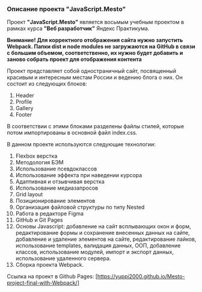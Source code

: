 ### Описание проекта "JavaScript.Mesto"

Проект **"JavaScript.Mesto"** является восьмым учебным проектом в рамках курса
**"Веб разработчик"** Яндекс Практикума.

**Внимание! Для корректного отображения сайта нужно запустить Webpack. Папки dist и node modules не загружаются на GitHub в связи с большим объемом, соответственно, их нужно будет добавить и заново собрать проект для отображения контента**

Проект представляет собой одностраничный сайт, посвященный красивым и интересным местам России и ведению блога о них. Он состоит из следующих блоков:
1. Header
2. Profile
3. Gallery
4. Footer

В соответствии с этими блоками разделены файлы стилей, которые потом импортированы в основной файл index.css.

В данном проекте используются следующие технологии:
1. Flexbox верстка
2. Методология БЭМ
3. Использование псевдоклассов
4. Использование эффекта при наведении курсора
5. Адаптивная и отзывчивая верстка
6. Использование медиазапросов
7. Grid layout
8. Позиционирование элементов
9. Организация файловой структуры по типу Nested
10. Работа в редакторе Figma
11. GitHub и Git Pages
12. Основы Javascript: добавление на сайт всплывающих окон и форм, редактирование формы и сохранение внесенных данных на сайте, добавление и удаление элементов на сайте, редактирование лайков, использование templates, валидация данных, ООП, добавление классов, использование модулей, импорт и экспорт данных, использование удаленного сервера.
13. Сборка проекта Webpack.

Ссылка на проект в Github Pages:
[https://yuppi2000.github.io/Mesto-project-final-with-Webpack/]


